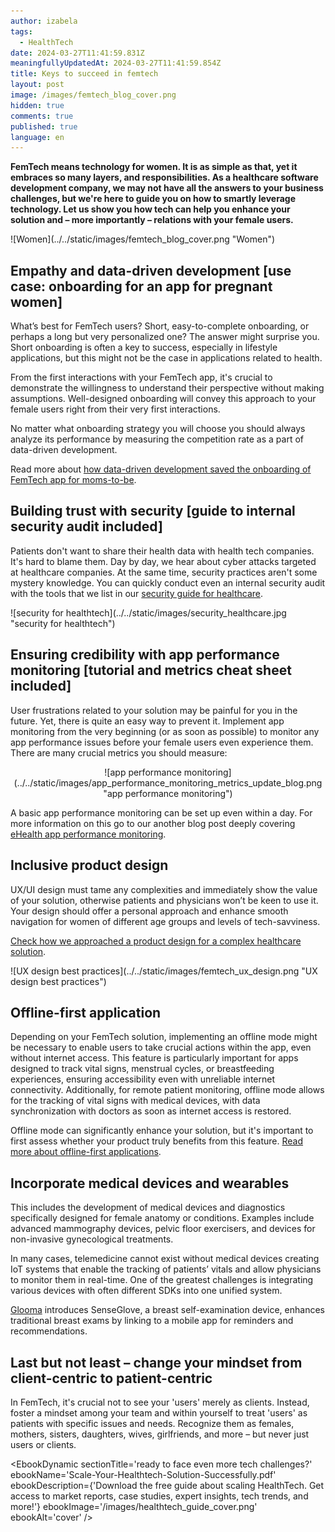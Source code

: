 ```yaml
---
author: izabela
tags:
  - HealthTech
date: 2024-03-27T11:41:59.831Z
meaningfullyUpdatedAt: 2024-03-27T11:41:59.854Z
title: Keys to succeed in femtech
layout: post
image: /images/femtech_blog_cover.png
hidden: true
comments: true
published: true
language: en
---
```

**FemTech means technology for women. It is as simple as that, yet it embraces so many layers, and responsibilities. As a healthcare software development company, we may not have all the answers to your business challenges, but we're here to guide you on how to smartly leverage technology. Let us show you how tech can help you enhance your solution and – more importantly – relations with your female users.**

<div className="image">![Women](../../static/images/femtech_blog_cover.png "Women")</div>

## Empathy and data-driven development \[use case: onboarding for an app for pregnant women]

What’s best for FemTech users? Short, easy-to-complete onboarding, or perhaps a long but very personalized one? The answer might surprise you. Short onboarding is often a key to success, especially in lifestyle applications, but this might not be the case in applications related to health.

From the first interactions with your FemTech app, it's crucial to demonstrate the willingness to understand their perspective without making assumptions. Well-designed onboarding will convey this approach to your female users right from their very first interactions.

No matter what onboarding strategy you will choose you should always analyze its performance by measuring the competition rate as a part of data-driven development.

Read more about [how data-driven development saved the onboarding of FemTech app for moms-to-be](/blog/data-driven-development-femtech-app-onboarding/).

## Building trust with security \[guide to internal security audit included]

Patients don't want to share their health data with health tech companies. It's hard to blame them. Day by day, we hear about cyber attacks targeted at healthcare companies. At the same time, security practices aren't some mystery knowledge. You can quickly conduct even an internal security audit with the tools that we list in our [security guide for healthcare](/blog/cyber-security-in-healthcare/).

<div className="image">![security for healthtech](../../static/images/security_healthcare.jpg "security for healthtech")</div>

## Ensuring credibility with app performance monitoring \[tutorial and metrics cheat sheet included]

User frustrations related to your solution may be painful for you in the future. Yet, there is quite an easy way to prevent it. Implement app monitoring from the very beginning (or as soon as possible) to monitor any app performance issues before your female users even experience them. There are many crucial metrics you should measure:

<center>

<div className="image">![app performance monitoring](../../static/images/app_performance_monitoring_metrics_update_blog.png "app performance monitoring")</div>

</center>

A basic app performance monitoring can be set up even within a day. For more information on this go to our another blog post deeply covering [eHealth app performance monitoring](/blog/healthcare-app-performance-monitoring/).

## Inclusive product design

UX/UI design must tame any complexities and immediately show the value of your solution, otherwise patients and physicians won’t be keen to use it. Your design should offer a personal approach and enhance smooth navigation for women of different age groups and levels of tech-savviness.

[Check how we approached a product design for a complex healthcare solution](/blog/ux-design-healthcare-medical-apps-case-study/).

<div className="image">![UX design best practices](../../static/images/femtech_ux_design.png "UX design best practices")</div>

## Offline-first application

Depending on your FemTech solution, implementing an offline mode might be necessary to enable users to take crucial actions within the app, even without internet access. This feature is particularly important for apps designed to track vital signs, menstrual cycles, or breastfeeding experiences, ensuring accessibility even with unreliable internet connectivity. Additionally, for remote patient monitoring, offline mode allows for the tracking of vital signs with medical devices, with data synchronization with doctors as soon as internet access is restored.

Offline mode can significantly enhance your solution, but it's important to first assess whether your product truly benefits from this feature. [Read more about offline-first applications](/blog/offline-first-app-guide-for-startups-app-owners-case-studies/).

## Incorporate medical devices and wearables

This includes the development of medical devices and diagnostics specifically designed for female anatomy or conditions. Examples include advanced mammography devices, pelvic floor exercisers, and devices for non-invasive gynecological treatments.

In many cases, telemedicine cannot exist without medical devices creating IoT systems that enable the tracking of patients’ vitals and allow physicians to monitor them in real-time. One of the greatest challenges is integrating various devices with often different SDKs into one unified system.

[Glooma](https://glooma.pt/en) introduces SenseGlove, a breast self-examination device, enhances traditional breast exams by linking to a mobile app for reminders and recommendations​​.

## Last but not least – change your mindset from client-centric to patient-centric

In FemTech, it's crucial not to see your 'users' merely as clients. Instead, foster a mindset among your team and within yourself to treat 'users' as patients with specific issues and needs. Recognize them as females, mothers, sisters, daughters, wives, girlfriends, and more – but never just users or clients.

<EbookDynamic sectionTitle='ready to face even more tech challenges?' ebookName='Scale-Your-Healthtech-Solution-Successfully.pdf' ebookDescription={'Download the free guide about scaling HealthTech. Get access to market reports, case studies, expert insights, tech trends, and more!'} ebookImage='/images/healthtech_guide_cover.png' ebookAlt='cover' />
